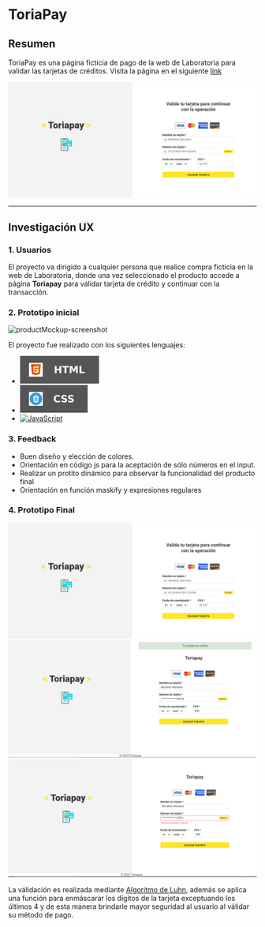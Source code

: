 # ToriaPay

## Resumen

ToriaPay es una página ficticia de pago de la web de Laboratoria para validar las tarjetas de créditos.
Visita la página en el siguiente [link](https://misdelymorales.github.io/Project-card-validation/)

![product-Screenshot]

---

## Investigación UX

### 1. Usuarios

El proyecto va dirigido a cualquier persona que realice compra ficticia en la web de Laboratoria, donde una vez seleccionado el producto accede a página **Toriapay** para válidar tarjeta de crédito y continuar con la transacción.

### 2. Prototipo inicial

![productMockup-screenshot]

El proyecto fue realizado con los siguientes lenguajes:

- [![HTML][vue.html]][html-url]
- [![CSS][vue.css]][css-url]
- [![JavaScript][vue.js]][js-url]

### 3. Feedback

- Buen diseño y elección de colores.
- Orientación en código js para la aceptación de sólo números en el input.
- Realizar un protito dinámico para observar la funcionalidad del producto final
- Orientación en función maskify y expresiones regulares

### 4. Prototipo Final

![product-Screenshot]
![tarjetaValida]
![tarjetaInvalida]

La válidación es realizada mediante [Algoritmo de Luhn](https://es.wikipedia.org/wiki/Algoritmo_de_Luhn), además se aplica una función para enmáscarar los dígitos de la tarjeta exceptuando los últimos 4 y de esta manera brindarle mayor seguridad al usuario al válidar su método de pago.

<!-- MARKDOWN LINKS & IMAGES -->
<!-- https://www.markdownguide.org/basic-syntax/#reference-style-links -->

[vue.html]: ./src/imagenes/-HTML-black.svg
[html-url]: https://html.com/
[vue.css]: ./src/imagenes/-CSS-black.svg
[css-url]: https://www.w3.org/Style/CSS/Overview.en.html
[vue.js]: https://img.shields.io/badge/-JavaScript-black.svg?style=for-the-badge&logo=javascript&colorB=555
[js-url]: https://www.javascript.com/
[productmockup-screenshot]: https://github.com/misdelymorales/SCL021-card-validation/blob/main/src/imagenes/Dise%C3%B1o.png?raw=true
[product-screenshot]: ./src/imagenes/ToriaPay.PNG
[tarjetavalida]: ./src/imagenes/tarjetaValida.PNG
[tarjetainvalida]: ./src/imagenes/tarjetaInvalida.PNG
